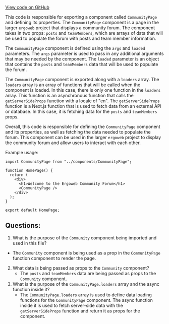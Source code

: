 [View code on GitHub](https://github.com/ergoplatform/ergoweb/stories/pages/community.stories.jsx)

This code is responsible for exporting a component called `CommunityPage` and defining its properties. The `CommunityPage` component is a page in the larger `ergoweb` project that displays a community forum. The component takes in two props: `posts` and `teamMembers`, which are arrays of data that will be used to populate the forum with posts and team member information.

The `CommunityPage` component is defined using the `args` and `loaded` parameters. The `args` parameter is used to pass in any additional arguments that may be needed by the component. The `loaded` parameter is an object that contains the `posts` and `teamMembers` data that will be used to populate the forum.

The `CommunityPage` component is exported along with a `loaders` array. The `loaders` array is an array of functions that will be called when the component is loaded. In this case, there is only one function in the `loaders` array. This function is an asynchronous function that calls the `getServerSideProps` function with a locale of "en". The `getServerSideProps` function is a Next.js function that is used to fetch data from an external API or database. In this case, it is fetching data for the `posts` and `teamMembers` props.

Overall, this code is responsible for defining the `CommunityPage` component and its properties, as well as fetching the data needed to populate the forum. This component can be used in the larger `ergoweb` project to display the community forum and allow users to interact with each other. 

Example usage:

```
import CommunityPage from "../components/CommunityPage";

function HomePage() {
  return (
    <div>
      <h1>Welcome to the Ergoweb Community Forum</h1>
      <CommunityPage />
    </div>
  );
}

export default HomePage;
```
## Questions: 
 1. What is the purpose of the `Community` component being imported and used in this file?
   - The `Community` component is being used as a prop in the `CommunityPage` function component to render the page.
2. What data is being passed as props to the `Community` component?
   - The `posts` and `teamMembers` data are being passed as props to the `Community` component.
3. What is the purpose of the `CommunityPage.loaders` array and the async function inside it?
   - The `CommunityPage.loaders` array is used to define data loading functions for the `CommunityPage` component. The async function inside it is used to fetch server-side data with the `getServerSideProps` function and return it as props for the component.